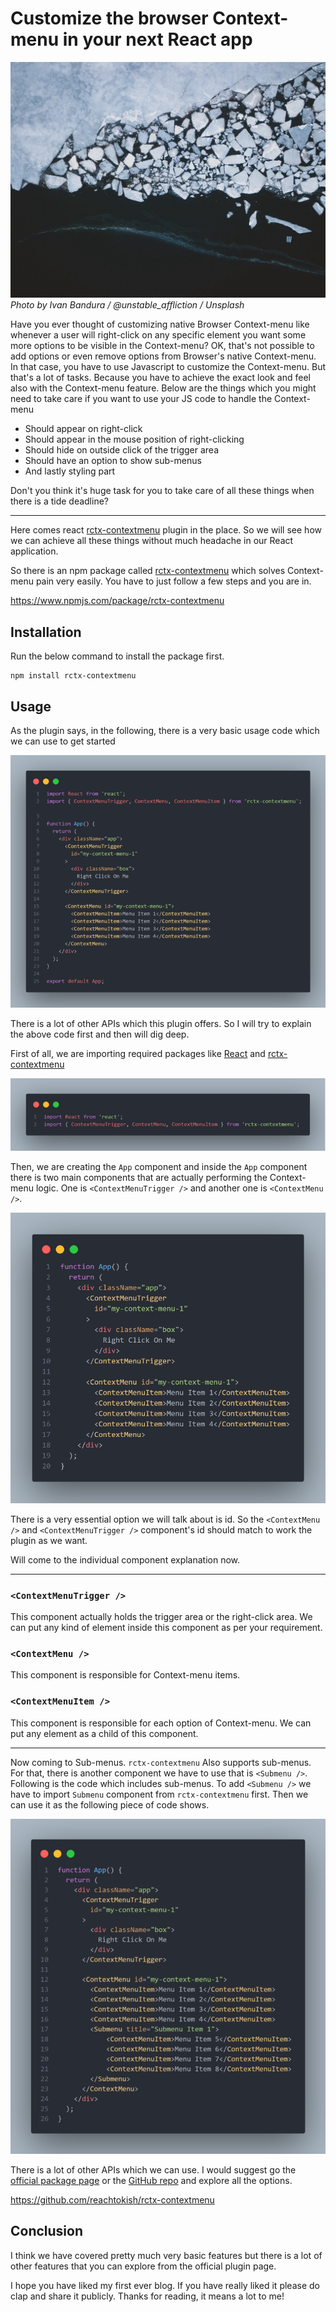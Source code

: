 # Customize the browser Context-menu in your next React app

![rctx-contextmenu](1_EjGuQ4n3brH0-NLJT5C0QA.jpeg "Photo by Ivan Bandura / @unstable_affliction / Unsplash")
*Photo by Ivan Bandura / @unstable_affliction / Unsplash*

Have you ever thought of customizing native Browser Context-menu like whenever a user will right-click on any specific element you want some more options to be visible in the Context-menu? OK, that's not possible to add options or even remove options from Browser's native Context-menu. In that case, you have to use Javascript to customize the Context-menu. But that's a lot of tasks. Because you have to achieve the exact look and feel also with the Context-menu feature. Below are the things which you might need to take care if you want to use your JS code to handle the Context-menu

- Should appear on right-click
- Should appear in the mouse position of right-clicking
- Should hide on outside click of the trigger area
- Should have an option to show sub-menus
- And lastly styling part

Don't you think it's huge task for you to take care of all these things when there is a tide deadline?

---

Here comes react [rctx-contextmenu](https://www.npmjs.com/package/rctx-contextmenu) plugin in the place. So we will see how we can achieve all these things without much headache in our React application.

So there is an npm package called [rctx-contextmenu](https://www.npmjs.com/package/rctx-contextmenu) which solves Context-menu pain very easily. You have to just follow a few steps and you are in.

https://www.npmjs.com/package/rctx-contextmenu

## Installation

Run the below command to install the package first.

```
npm install rctx-contextmenu
```

## Usage

As the plugin says, in the following, there is a very basic usage code which we can use to get started

![rctx-contextmenu](1_8jspEQoaDqZPJXf67-ITdA.png)

There is a lot of other APIs which this plugin offers. So I will try to explain the above code first and then will dig deep.

First of all, we are importing required packages like [React](https://reactjs.org/) and [rctx-contextmenu](https://www.npmjs.com/package/rctx-contextmenu)

![rctx-contextmenu](1_QX6lvIS9qSljx91Z9o15wA.png)

Then, we are creating the `App` component and inside the `App` component there is two main components that are actually performing the Context-menu logic. One is `<ContextMenuTrigger />` and another one is `<ContextMenu />`.

![rctx-contextmenu](1_Ba5x436q8ZBDmX9DrPCvZw.png)

There is a very essential option we will talk about is id. So the `<ContextMenu />` and `<ContextMenuTrigger />` component's id should match to work the plugin as we want.

Will come to the individual component explanation now.

---

### `<ContextMenuTrigger />`
This component actually holds the trigger area or the right-click area. We can put any kind of element inside this component as per your requirement.

### `<ContextMenu />`
This component is responsible for Context-menu items.

### `<ContextMenuItem />`
This component is responsible for each option of Context-menu. We can put any element as a child of this component.

---

Now coming to  Sub-menus. `rctx-contextmenu` Also supports sub-menus. For that, there is another component we have to use that is `<Submenu />`. Following is the code which includes sub-menus. To add `<Submenu />` we have to import `Submenu` component from `rctx-contextmenu` first. Then we can use it as the following piece of code shows.

![rctx-contextmenu](1_eDp-MdWwuQR1n7eGCAJZ7A.png)

There is a lot of other APIs which we can use. I would suggest go the [official package page](https://www.npmjs.com/package/rctx-contextmenu) or the [GitHub repo](https://github.com/reachtokish/rctx-contextmenu) and explore all the options.

https://github.com/reachtokish/rctx-contextmenu

## Conclusion

I think we have covered pretty much very basic features but there is a lot of other features that you can explore from the official plugin page.

I hope you have liked my first ever blog. If you have really liked it please do clap and share it publicly. Thanks for reading, it means a lot to me!